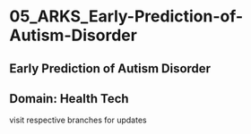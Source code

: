 # 05_ARKS_Early-Prediction-of-Autism-Disorder
## Early Prediction of Autism Disorder
## Domain: Health Tech
visit respective branches for updates
